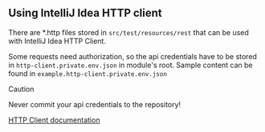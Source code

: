 ## Using IntelliJ Idea HTTP client

There are *.http files stored in `src/test/resources/rest` that can be used with IntelliJ Idea HTTP Client.

Some requests need authorization, so the api credentials have to be stored in `http-client.private.env.json` in module's root. Sample content can be found in `example.http-client.private.env.json`

> [!CAUTION]
> Never commit your api credentials to the repository!


[HTTP Client documentation](https://www.jetbrains.com/help/idea/http-client-in-product-code-editor.html)
